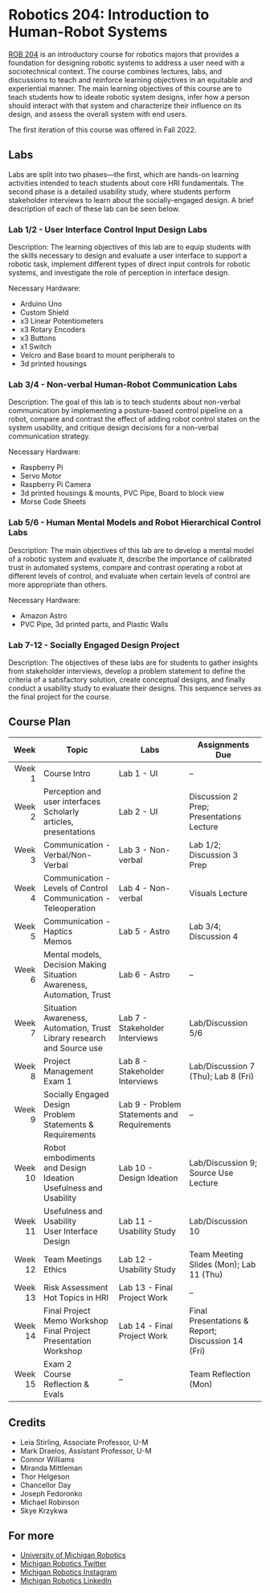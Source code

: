 # Robotics 204: Introduction to Human-Robot Systems
[ROB 204](https://robotics.umich.edu/academics/courses/course-offerings/rob-204-winter-2022/) is an introductory course for robotics majors that provides a foundation for designing robotic systems to address a user need with a sociotechnical context. The course combines lectures, labs, and discussions to teach and reinforce learning objectives in an equitable and experiential manner. The main learning objectives of this course are to teach students how to ideate robotic system designs, infer how a person should interact with that system and characterize their influence on its design, and assess the overall system with end users. 

The first iteration of this course was offered in Fall 2022. 

## Labs 
Labs are split into two phases––the first, which are hands-on learning activities intended to teach students about core HRI fundamentals. The second phase is a detailed usability study, where students perform stakeholder interviews to learn about the socially-engaged design. A brief description of each of these lab can be seen below.

### Lab 1/2 - User Interface Control Input Design Labs 
Description: The learning objectives of this lab are to equip students with the skills necessary to design and evaluate a user interface to support a robotic task, implement different types of direct input controls for robotic systems, and investigate the role of perception in interface design.

Necessary Hardware: 
- Arduino Uno
- Custom Shield 
- x3 Linear Potentiometers
- x3 Rotary Encoders 
- x3 Buttons 
- x1 Switch
- Velcro and Base board to mount peripherals to
- 3d printed housings
  
### Lab 3/4 - Non-verbal Human-Robot Communication Labs
Description: The goal of this lab is to teach students about non-verbal communication by implementing a posture-based control pipeline on a robot, compare and contrast the effect of adding robot control states on the system usability, and critique design decisions for a non-verbal communication strategy. 

Necessary Hardware: 
- Raspberry Pi 
- Servo Motor 
- Raspberry Pi Camera
- 3d printed housings & mounts, PVC Pipe, Board to block view 
- Morse Code Sheets
  
### Lab 5/6 - Human Mental Models and Robot Hierarchical Control Labs 
Description: The main objectives of this lab are to develop a mental model of a robotic system and evaluate it, describe the importance of calibrated trust in automated systems, compare and contrast operating a robot at different levels of control, and evaluate when certain levels of control are more appropriate than others. 

Necessary Hardware: 
- Amazon Astro
- PVC Pipe, 3d printed parts, and Plastic Walls

### Lab 7-12 - Socially Engaged Design Project
Description: The objectives of these labs are for students to gather insights from stakeholder interviews, develop a problem statement to define the criteria of a satisfactory solution, create conceptual designs, and finally conduct a usability study to evaluate their designs. This sequence serves as the final project for the course.
  
## Course Plan

| **Week** | **Topic**                                                                 | **Labs**                                   | **Assignments Due**                                 |
|---------:|---------------------------------------------------------------------------|--------------------------------------------|------------------------------------------------------|
| Week 1   | Course Intro                                                              | Lab 1 - UI                                 | –                                                    |
| Week 2   | Perception and user interfaces<br>Scholarly articles, presentations       | Lab 2 - UI                                 | Discussion 2 Prep; Presentations Lecture             |
| Week 3   | Communication - Verbal/Non-Verbal                                         | Lab 3 - Non-verbal                         | Lab 1/2; Discussion 3 Prep                           |
| Week 4   | Communication - Levels of Control<br>Communication - Teleoperation        | Lab 4 - Non-verbal                         | Visuals Lecture                                      |
| Week 5   | Communication - Haptics<br>Memos                                          | Lab 5 - Astro                              | Lab 3/4; Discussion 4                                |
| Week 6   | Mental models, Decision Making<br>Situation Awareness, Automation, Trust  | Lab 6 - Astro                              | –                                                    |
| Week 7   | Situation Awareness, Automation, Trust<br>Library research and Source use | Lab 7 - Stakeholder Interviews             | Lab/Discussion 5/6                                   |
| Week 8   | Project Management<br>Exam 1                                              | Lab 8 - Stakeholder Interviews             | Lab/Discussion 7 (Thu); Lab 8 (Fri)                  |
| Week 9   | Socially Engaged Design<br>Problem Statements & Requirements              | Lab 9 - Problem Statements and Requirements| –                                                    |
| Week 10  | Robot embodiments and Design Ideation<br>Usefulness and Usability         | Lab 10 - Design Ideation                   | Lab/Discussion 9; Source Use Lecture                 |
| Week 11  | Usefulness and Usability<br>User Interface Design                         | Lab 11 - Usability Study                   | Lab/Discussion 10                                    |
| Week 12  | Team Meetings<br>Ethics                                                   | Lab 12 - Usability Study                   | Team Meeting Slides (Mon); Lab 11 (Thu)              |
| Week 13  | Risk Assessment<br>Hot Topics in HRI                                      | Lab 13 - Final Project Work                | –                                                    |
| Week 14  | Final Project Memo Workshop<br>Final Project Presentation Workshop        | Lab 14 - Final Project Work                | Final Presentations & Report; Discussion 14 (Fri)    |
| Week 15  | Exam 2<br>Course Reflection & Evals                                       | –                                          | Team Reflection (Mon)                                |

## Credits
- Leia Stirling, Associate Professor, U-M
- Mark Draelos, Assistant Professor, U-M
- Connor Williams
- Miranda Mittleman
- Thor Helgeson
- Chancellor Day
- Joseph Fedoronko
- Michael Robinson
- Skye Krzykwa

## For more
- [University of Michigan Robotics](https://robotics.umich.edu/)
- [Michigan Robotics Twitter](http://twitter.com/umrobotics)
- [Michigan Robotics Instagram](http://instagram.com/umrobotics/)
- [Michigan Robotics LinkedIn](https://www.linkedin.com/company/university-of-michigan-robotics/)
